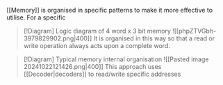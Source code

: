 [[Memory]] is organised in specific patterns to make it more effective to utilise.
For a specific 

> [!Diagram] Logic diagram of 4 word x 3 bit memory
> ![[phpZTVGbh-3979829902.png|400]]
>  It is organised in this way so that a read or write operation always acts upon a complete word.

> [!Diagram] Typical memory internal organisation 
> ![[Pasted image 20241022121426.png|400]]
> This approach uses [[Decoder|decoders]] to read/write specific addresses